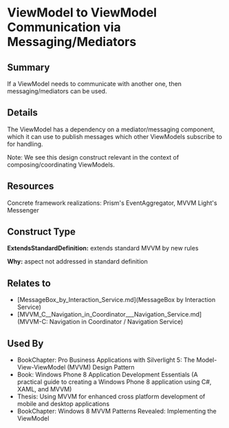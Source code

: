 # ViewModel to ViewModel Communication via Messaging/Mediators

## Summary
If a ViewModel needs to communicate with another one, then messaging/mediators can be used.

## Details
The ViewModel has a dependency on a mediator/messaging component, which it can use to publish messages which other ViewModels subscribe to for handling.

Note: We see this design construct relevant in the context of composing/coordinating ViewModels.

## Resources
Concrete framework realizations: Prism's EventAggregator, MVVM Light's Messenger


## Construct Type

**ExtendsStandardDefinition:** extends standard MVVM by new rules

**Why:** aspect not addressed in standard definition



## Relates to

* [MessageBox_by_Interaction_Service.md](MessageBox by Interaction Service)
* [MVVM_C__Navigation_in_Coordinator___Navigation_Service.md](MVVM-C: Navigation in Coordinator / Navigation Service)

## Used By
* BookChapter: Pro Business Applications with Silverlight 5: The Model-View-ViewModel (MVVM) Design Pattern
* Book: Windows Phone 8 Application Development Essentials (A practical guide to creating a Windows Phone 8 application using C#, XAML, and MVVM)
* Thesis: Using MVVM for enhanced cross platform development of mobile and desktop applications
* BookChapter: Windows 8 MVVM Patterns Revealed: Implementing the ViewModel

